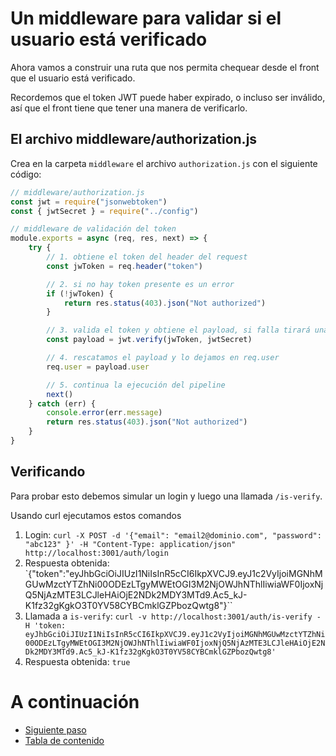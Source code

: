 # Un middleware para validar si el usuario está verificado

Ahora vamos a construir una ruta que nos permita chequear desde el front que el usuario está verificado.

Recordemos que el token JWT puede haber expirado, o incluso ser inválido, así que el front tiene que tener una manera de verificarlo.

## El archivo middleware/authorization.js

Crea en la carpeta `middleware` el archivo `authorization.js` con el siguiente código:

```javascript
// middleware/authorization.js
const jwt = require("jsonwebtoken")
const { jwtSecret } = require("../config")

// middleware de validación del token
module.exports = async (req, res, next) => {
    try {
        // 1. obtiene el token del header del request
        const jwToken = req.header("token")

        // 2. si no hay token presente es un error
        if (!jwToken) {
            return res.status(403).json("Not authorized")
        }

        // 3. valida el token y obtiene el payload, si falla tirará una excepción
        const payload = jwt.verify(jwToken, jwtSecret)

        // 4. rescatamos el payload y lo dejamos en req.user
        req.user = payload.user

        // 5. continua la ejecución del pipeline
        next()
    } catch (err) {
        console.error(err.message)
        return res.status(403).json("Not authorized")
    }
}
```

## Verificando 

Para probar esto debemos simular un login y luego una llamada `/is-verify`.

Usando curl ejecutamos estos comandos

1. Login: `curl -X POST -d '{"email": "email2@dominio.com", "password": "abc123" }' -H "Content-Type: application/json" http://localhost:3001/auth/login`
2. Respuesta obtenida: `{"token":"eyJhbGciOiJIUzI1NiIsInR5cCI6IkpXVCJ9.eyJ1c2VyIjoiMGNhMGUwMzctYTZhNi00ODEzLTgyMWEtOGI3M2NjOWJhNThlIiwiaWF0IjoxNjQ5NjAzMTE3LCJleHAiOjE2NDk2MDY3MTd9.Ac5_kJ-K1fz32gKgkO3T0YV58CYBCmklGZPbozQwtg8"}``
3. Llamada a `is-verify`: `curl -v http://localhost:3001/auth/is-verify -H 'token: eyJhbGciOiJIUzI1NiIsInR5cCI6IkpXVCJ9.eyJ1c2VyIjoiMGNhMGUwMzctYTZhNi00ODEzLTgyMWEtOGI3M2NjOWJhNThlIiwiaWF0IjoxNjQ5NjAzMTE3LCJleHAiOjE2NDk2MDY3MTd9.Ac5_kJ-K1fz32gKgkO3T0YV58CYBCmklGZPbozQwtg8'`
4. Respuesta obtenida: `true`


# A continuación 

- [Siguiente paso](STEP10.md)
- [Tabla de contenido](README.md#Pasos)